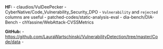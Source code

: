 **HF:**
    - claudios/VulDeePecker
    - CyberNative/Code_Vulnerability_Security_DPO - `Vulnerability` and `rejected` columns are useful
    - patched-codes/static-analysis-eval
    - dia-bench/DIA-Bench
    - chYassine/WebAttack-CVSSMetrics

**GitHub:**
    - https://github.com/LauraWartschinski/VulnerabilityDetection/tree/master/Code/data
    - 


